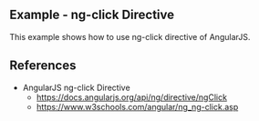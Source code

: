 Example - ng-click Directive
------------------------

This example shows how to use ng-click directive of AngularJS.


References
----------------
- AngularJS ng-click Directive
  - https://docs.angularjs.org/api/ng/directive/ngClick
  - https://www.w3schools.com/angular/ng_ng-click.asp
